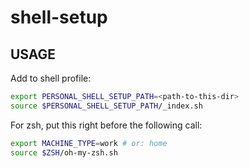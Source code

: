 # shell-setup

## USAGE
Add to shell profile:

```sh
export PERSONAL_SHELL_SETUP_PATH=<path-to-this-dir>
source $PERSONAL_SHELL_SETUP_PATH/_index.sh
```

For zsh, put this right before the following call:

```sh
export MACHINE_TYPE=work # or: home
source $ZSH/oh-my-zsh.sh
```